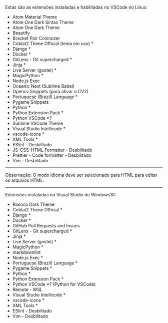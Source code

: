 Estas são as extensões instaladas e habilitadas no VSCode no Linux:
 - Atom Material Theme
 - Atom One Dark Sintax Theme
 - Atom One Dark Theme
 - Beautify
 - Bracket Pair Coloraizer
 - Coblat2 Thene Official (tema em uso) *
 - Django *
 - Docker *
 - GitLens - Git supercharged *
 - Jinja *
 - Live Server (gostei) *
 - MagicPython *
 - Node.js Exec
 - Oceanic Next (Sublime Babel)
 - Opencv Snippets (para ativar o CV2)
 - Portuguese (Brazil) Language *
 - Pygame Snippets
 - Python *
 - Python Extension Pack *
 - Python VSCode *?
 - Sublime VSCode Theme
 - Visual Studio Intellicode *
 - vscode-icons *
 - XML Tools *
 - ESlint - Desbilitado
 - JS-CSS-HTML Formatter - Desbilitado
 - Prettier - Code formatter - Desbilitado
 - Vim - Desbilitado

 ****************************************************************************************
 
 Observação: O modo idioma deve ser selecionado para HTML para editar os arquivos HTML.
 
 ****************************************************************************************

 Extensões instaladas no Visual Studio do Windows10:
 - Bluloco Dark Theme
 - Coblat2 Thene Official *
 - Django *
 - Docker *
 - GitHub Pull Requests and Insues
 - GitLens - Git supercharged *
 - Jinja *
 - Live Server (gostei) *
 - MagicPython *
 - markdownlint
 - Node.js Exec *
 - Portuguese (Brazil) Language *
 - Pygame Snippets *
 - Python *
 - Python Extension Pack *
 - Python VSCode *?  (Python for VSCode)
 - Remote - WSL
 - Visual Studio Intellicode *
 - vscode-icons *
 - XML Tools *
 - ESlint - Desbilitado
 - Vim - Desbilitado
